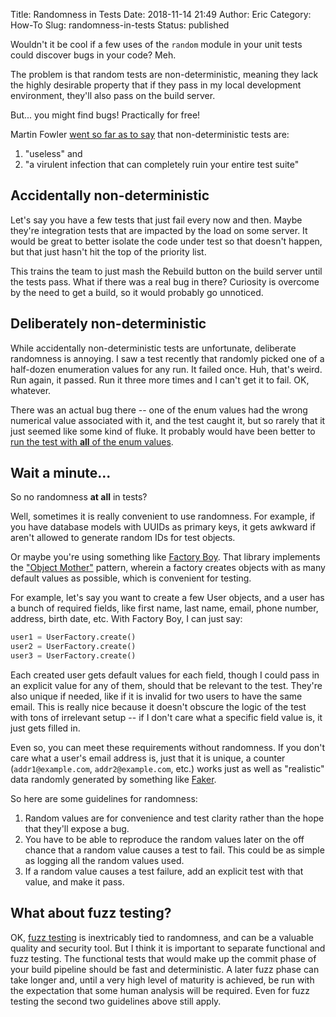 Title: Randomness in Tests
Date: 2018-11-14 21:49
Author: Eric
Category: How-To
Slug: randomness-in-tests
Status: published


Wouldn't it be cool if a few uses of the `random` module in your unit tests
could discover bugs in your code? Meh.

The problem is that random tests are non-deterministic, meaning they lack the
highly desirable property that if they pass in my local development
environment, they'll also pass on the build server.

But... you might find bugs! Practically for free!

Martin Fowler
[went so far as to say](https://martinfowler.com/articles/nonDeterminism.html)
that non-deterministic tests are:
1. "useless" and
2. "a virulent infection that can completely ruin your entire test suite"


Accidentally non-deterministic
------------------------------

Let's say you have a few tests that just fail every now and then. Maybe they're
integration tests that are impacted by the load on some server. It would be
great to better isolate the code under test so that doesn't happen, but that
just hasn't hit the top of the priority list.

This trains the team to just mash the Rebuild button on the build server until
the tests pass. What if there was a real bug in there? Curiosity is overcome by
the need to get a build, so it would probably go unnoticed.


Deliberately non-deterministic
------------------------------

While accidentally non-deterministic tests are unfortunate, deliberate
randomness is annoying. I saw a test recently that randomly picked one of a
half-dozen enumeration values for any run. It failed once. Huh, that's weird.
Run again, it passed. Run it three more times and I can't get it to fail. OK,
whatever.

There was an actual bug there -- one of the enum values had the wrong numerical
value associated with it, and the test caught it, but so rarely that it just
seemed like some kind of fluke. It probably would have been better to [run the
test with **all** of the enum values](https://docs.pytest.org/en/latest/parametrize.html).


Wait a minute...
----------------

So no randomness **at all** in tests?

Well, sometimes it is really convenient to use randomness. For example, if you
have database models with UUIDs as primary keys, it gets awkward if aren't
allowed to generate random IDs for test objects.

Or maybe you're using something like
[Factory Boy](https://factoryboy.readthedocs.io/en/latest/). That library
implements the
["Object Mother"](https://martinfowler.com/bliki/ObjectMother.html) pattern,
wherein a factory creates objects with as many default values as possible,
which is convenient for testing.

For example, let's say you want to create a few User objects, and a user has a
bunch of required fields, like first name, last name, email, phone number,
address, birth date, etc. With Factory Boy, I can just say:

```python
user1 = UserFactory.create()
user2 = UserFactory.create()
user3 = UserFactory.create()
```
Each created user gets default values for each field, though I could pass in an
explicit value for any of them, should that be relevant to the test. They're
also unique if needed, like if it is invalid for two users to have the same
email. This is really nice because it doesn't obscure the logic of the test
with tons of irrelevant setup -- if I don't care what a specific field value
is, it just gets filled in.

Even so, you can meet these requirements without randomness. If you don't care
what a user's email address is, just that it is unique, a counter
(`addr1@example.com`, `addr2@example.com`, etc.) works just as well as
"realistic" data randomly generated by something like
[Faker](https://faker.readthedocs.io/en/master/).

So here are some guidelines for randomness:

1. Random values are for convenience and test clarity rather than the hope
   that they'll expose a bug.
2. You have to be able to reproduce the random values later on the off chance
   that a random value causes a test to fail. This could be as simple as
   logging all the random values used.
3. If a random value causes a test failure, add an explicit test with that
   value, and make it pass.


What about fuzz testing?
------------------------

OK, [fuzz testing](https://en.wikipedia.org/wiki/Fuzzing) is inextricably tied
to randomness, and can be a valuable quality and security tool. But I think it
is important to separate functional and fuzz testing. The functional tests that
would make up the commit phase of your build pipeline should be fast and
deterministic. A later fuzz phase can take longer and, until a very high level
of maturity is achieved, be run with the expectation that some human analysis
will be required. Even for fuzz testing the second two guidelines above still
apply.
